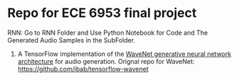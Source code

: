 # Repo for ECE 6953 final project

RNN: Go to RNN Folder and Use Python Notebook for Code and The Generated Audio Samples in the SubFolder.

1. A TensorFlow implementation of the [WaveNet generative neural network architecture](https://www.deepmind.com/blog/wavenet-a-generative-model-for-raw-audio) for audio generation. Orignal repo for WaveNet: https://github.com/ibab/tensorflow-wavenet

